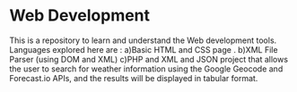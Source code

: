 # Web Development

This is a repository  to learn and understand the Web development tools.
Languages explored here are :
a)Basic HTML and CSS page .
b)XML File Parser (using DOM and XML)
c)PHP and XML and JSON project that allows the user to search for weather information using the Google Geocode and Forecast.io APIs, and the results will be displayed in tabular format.
